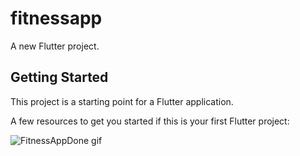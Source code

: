 # fitnessapp

A new Flutter project.

## Getting Started

This project is a starting point for a Flutter application.

A few resources to get you started if this is your first Flutter project:

![FitnessAppDone gif](https://user-images.githubusercontent.com/47666475/201761941-f5c94b0e-7ae6-4b35-8527-a93c8a7b3ef0.gif)
